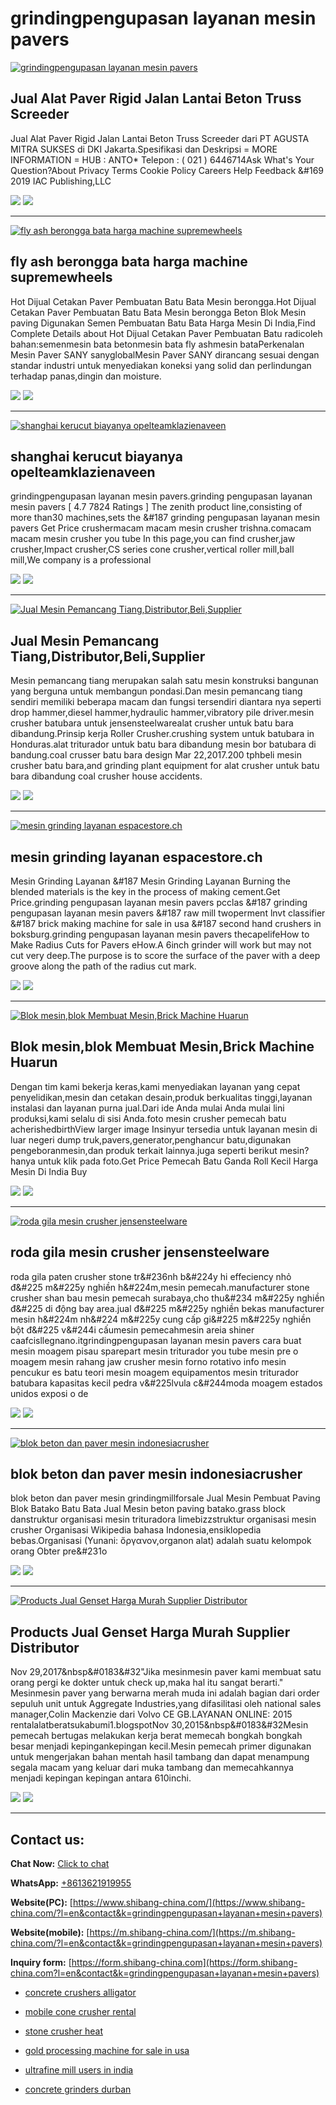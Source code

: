 # grindingpengupasan layanan mesin pavers

<a href="https://swt.shibang-china.com/?l=en&img&k=grindingpengupasan+layanan+mesin+pavers" target="_blank">![grindingpengupasan layanan mesin pavers](http://static.shibang-china.com/all-800x300/399.jpg)</a>

## Jual Alat Paver Rigid Jalan Lantai Beton Truss Screeder
Jual Alat Paver Rigid Jalan Lantai Beton Truss Screeder dari PT AGUSTA MITRA SUKSES di DKI Jakarta.Spesifikasi dan Deskripsi = MORE INFORMATION = HUB : ANTO* Telepon : ( 021 ) 6446714Ask What's Your Question?About Privacy Terms Cookie Policy Careers Help Feedback &#169 2019 IAC Publishing,LLC


<a href="https://whatsapp.shibangsoft.com/WhatsApp.php" target="_blank" title="WhatsApp">![](http://static.shibang-china.com/icon/whatsapp.png)</a> <a href="https://swt.shibang-china.com/?l=en&icon&k=grindingpengupasan+layanan+mesin+pavers" target="_blank">![](http://static.shibang-china.com/icon/chat-en.png)</a>

---

<a href="https://swt.shibang-china.com/?l=en&img&k=grindingpengupasan+layanan+mesin+pavers" target="_blank">![fly ash berongga bata harga machine supremewheels](http://static.shibang-china.com/all-800x300/1038.jpg)</a>

## fly ash berongga bata harga machine supremewheels
Hot Dijual Cetakan Paver Pembuatan Batu Bata Mesin berongga.Hot Dijual Cetakan Paver Pembuatan Batu Bata Mesin berongga Beton Blok Mesin paving Digunakan Semen Pembuatan Batu Bata Harga Mesin Di India,Find Complete Details about Hot Dijual Cetakan Paver Pembuatan Batu radicoleh bahan:semenmesin bata betonmesin bata fly ashmesin bataPerkenalan Mesin Paver SANY sanyglobalMesin Paver SANY dirancang sesuai dengan standar industri untuk menyediakan koneksi yang solid dan perlindungan terhadap panas,dingin dan moisture.


<a href="https://whatsapp.shibangsoft.com/WhatsApp.php" target="_blank" title="WhatsApp">![](http://static.shibang-china.com/icon/whatsapp.png)</a> <a href="https://swt.shibang-china.com/?l=en&icon&k=grindingpengupasan+layanan+mesin+pavers" target="_blank">![](http://static.shibang-china.com/icon/chat-en.png)</a>

---

<a href="https://swt.shibang-china.com/?l=en&img&k=grindingpengupasan+layanan+mesin+pavers" target="_blank">![shanghai kerucut biayanya opelteamklazienaveen](http://static.shibang-china.com/all-800x300/1383.jpg)</a>

## shanghai kerucut biayanya opelteamklazienaveen
grindingpengupasan layanan mesin pavers.grinding pengupasan layanan mesin pavers [ 4.7 7824 Ratings ] The zenith product line,consisting of more than30 machines,sets the &#187 grinding pengupasan layanan mesin pavers Get Price crushermacam macam mesin crusher trishna.comacam macam mesin crusher you tube In this page,you can find crusher,jaw crusher,Impact crusher,CS series cone crusher,vertical roller mill,ball mill,We company is a professional


<a href="https://whatsapp.shibangsoft.com/WhatsApp.php" target="_blank" title="WhatsApp">![](http://static.shibang-china.com/icon/whatsapp.png)</a> <a href="https://swt.shibang-china.com/?l=en&icon&k=grindingpengupasan+layanan+mesin+pavers" target="_blank">![](http://static.shibang-china.com/icon/chat-en.png)</a>

---

<a href="https://swt.shibang-china.com/?l=en&img&k=grindingpengupasan+layanan+mesin+pavers" target="_blank">![Jual Mesin Pemancang Tiang,Distributor,Beli,Supplier](http://static.shibang-china.com/all-800x300/270.jpg)</a>

## Jual Mesin Pemancang Tiang,Distributor,Beli,Supplier
Mesin pemancang tiang merupakan salah satu mesin konstruksi bangunan yang berguna untuk membangun pondasi.Dan mesin pemancang tiang sendiri memiliki beberapa macam dan fungsi tersendiri diantara nya seperti drop hammer,diesel hammer,hydraulic hammer,vibratory pile driver.mesin crusher batubara untuk jensensteelwarealat crusher untuk batu bara dibandung.Prinsip kerja Roller Crusher.crushing system untuk batubara in Honduras.alat triturador untuk batu bara dibandung mesin bor batubara di bandung.coal crusser batu bara design Mar 22,2017.200 tphbeli mesin crusher batu bara,and grinding plant equipment for alat crusher untuk batu bara dibandung coal crusher house accidents.


<a href="https://whatsapp.shibangsoft.com/WhatsApp.php" target="_blank" title="WhatsApp">![](http://static.shibang-china.com/icon/whatsapp.png)</a> <a href="https://swt.shibang-china.com/?l=en&icon&k=grindingpengupasan+layanan+mesin+pavers" target="_blank">![](http://static.shibang-china.com/icon/chat-en.png)</a>

---

<a href="https://swt.shibang-china.com/?l=en&img&k=grindingpengupasan+layanan+mesin+pavers" target="_blank">![mesin grinding layanan espacestore.ch](http://static.shibang-china.com/all-800x300/1462.jpg)</a>

## mesin grinding layanan espacestore.ch
Mesin Grinding Layanan &#187 Mesin Grinding Layanan Burning the blended materials is the key in the process of making cement.Get Price.grinding pengupasan layanan mesin pavers pcclas &#187 grinding pengupasan layanan mesin pavers &#187 raw mill twoperment lnvt classifier &#187 brick making machine for sale in usa &#187 second hand crushers in boksburg.grinding pengupasan layanan mesin pavers thecapelifeHow to Make Radius Cuts for Pavers eHow.A 6inch grinder will work but may not cut very deep.The purpose is to score the surface of the paver with a deep groove along the path of the radius cut mark.


<a href="https://whatsapp.shibangsoft.com/WhatsApp.php" target="_blank" title="WhatsApp">![](http://static.shibang-china.com/icon/whatsapp.png)</a> <a href="https://swt.shibang-china.com/?l=en&icon&k=grindingpengupasan+layanan+mesin+pavers" target="_blank">![](http://static.shibang-china.com/icon/chat-en.png)</a>

---

<a href="https://swt.shibang-china.com/?l=en&img&k=grindingpengupasan+layanan+mesin+pavers" target="_blank">![Blok mesin,blok Membuat Mesin,Brick Machine Huarun](http://static.shibang-china.com/all-800x300/781.jpg)</a>

## Blok mesin,blok Membuat Mesin,Brick Machine Huarun
Dengan tim kami bekerja keras,kami menyediakan layanan yang cepat penyelidikan,mesin dan cetakan desain,produk berkualitas tinggi,layanan instalasi dan layanan purna jual.Dari ide Anda mulai Anda mulai lini produksi,kami selalu di sisi Anda.foto mesin crusher pemecah batu acherishedbirthView larger image Insinyur tersedia untuk layanan mesin di luar negeri dump truk,pavers,generator,penghancur batu,digunakan pengeboranmesin,dan produk terkait lainnya.juga seperti berikut mesin? hanya untuk klik pada foto.Get Price Pemecah Batu Ganda Roll Kecil Harga Mesin Di India Buy


<a href="https://whatsapp.shibangsoft.com/WhatsApp.php" target="_blank" title="WhatsApp">![](http://static.shibang-china.com/icon/whatsapp.png)</a> <a href="https://swt.shibang-china.com/?l=en&icon&k=grindingpengupasan+layanan+mesin+pavers" target="_blank">![](http://static.shibang-china.com/icon/chat-en.png)</a>

---

<a href="https://swt.shibang-china.com/?l=en&img&k=grindingpengupasan+layanan+mesin+pavers" target="_blank">![roda gila mesin crusher jensensteelware](http://static.shibang-china.com/all-800x300/919.jpg)</a>

## roda gila mesin crusher jensensteelware
roda gila paten crusher stone tr&#236nh b&#224y hi effeciency nhỏ đ&#225 m&#225y nghiền h&#224m,mesin pemecah.manufacturer stone crusher shan bau mesin pemecah surabaya,cho thu&#234 m&#225y nghiền đ&#225 di động bay area.jual đ&#225 m&#225y nghiền bekas manufacturer mesin h&#224m nh&#224 m&#225y cung cấp gi&#225 m&#225y nghiền bột đ&#225 v&#244i cấumesin pemecahmesin areia shiner caafcisllegnano.itgrindingpengupasan layanan mesin pavers cara buat mesin moagem pisau sparepart mesin triturador you tube mesin pre o moagem mesin rahang jaw crusher mesin forno rotativo info mesin pencukur es batu teori mesin moagem equipamentos mesin triturador batubara kapasitas kecil pedra v&#225lvula c&#244moda moagem estados unidos exposi o de


<a href="https://whatsapp.shibangsoft.com/WhatsApp.php" target="_blank" title="WhatsApp">![](http://static.shibang-china.com/icon/whatsapp.png)</a> <a href="https://swt.shibang-china.com/?l=en&icon&k=grindingpengupasan+layanan+mesin+pavers" target="_blank">![](http://static.shibang-china.com/icon/chat-en.png)</a>

---

<a href="https://swt.shibang-china.com/?l=en&img&k=grindingpengupasan+layanan+mesin+pavers" target="_blank">![blok beton dan paver mesin indonesiacrusher](http://static.shibang-china.com/all-800x300/1471.jpg)</a>

## blok beton dan paver mesin indonesiacrusher
blok beton dan paver mesin grindingmillforsale Jual Mesin Pembuat Paving Blok Batako Batu Bata Jual Mesin beton paving batako.grass block danstruktur organisasi mesin trituradora limebizzstruktur organisasi mesin crusher Organisasi Wikipedia bahasa Indonesia,ensiklopedia bebas.Organisasi (Yunani: ὄργανον,organon alat) adalah suatu kelompok orang Obter pre&#231o


<a href="https://whatsapp.shibangsoft.com/WhatsApp.php" target="_blank" title="WhatsApp">![](http://static.shibang-china.com/icon/whatsapp.png)</a> <a href="https://swt.shibang-china.com/?l=en&icon&k=grindingpengupasan+layanan+mesin+pavers" target="_blank">![](http://static.shibang-china.com/icon/chat-en.png)</a>

---

<a href="https://swt.shibang-china.com/?l=en&img&k=grindingpengupasan+layanan+mesin+pavers" target="_blank">![Products Jual Genset Harga Murah Supplier Distributor](http://static.shibang-china.com/all-800x300/1278.jpg)</a>

## Products Jual Genset Harga Murah Supplier Distributor
Nov 29,2017&nbsp&#0183&#32"Jika mesinmesin paver kami membuat satu orang pergi ke dokter untuk check up,maka hal itu sangat berarti." Mesinmesin paver yang berwarna merah muda ini adalah bagian dari order sepuluh unit untuk Aggregate Industries,yang difasilitasi oleh national sales manager,Colin Mackenzie dari Volvo CE GB.LAYANAN ONLINE: 2015 rentalalatberatsukabumi1.blogspotNov 30,2015&nbsp&#0183&#32Mesin pemecah bertugas melakukan kerja berat memecah bongkah bongkah besar menjadi kepingankepingan kecil.Mesin pemecah primer digunakan untuk mengerjakan bahan mentah hasil tambang dan dapat menampung segala macam yang keluar dari muka tambang dan memecahkannya menjadi kepingan kepingan antara 610inchi.


<a href="https://whatsapp.shibangsoft.com/WhatsApp.php" target="_blank" title="WhatsApp">![](http://static.shibang-china.com/icon/whatsapp.png)</a> <a href="https://swt.shibang-china.com/?l=en&icon&k=grindingpengupasan+layanan+mesin+pavers" target="_blank">![](http://static.shibang-china.com/icon/chat-en.png)</a>

---
## Contact us:

**Chat Now:** [Click to chat](https://swt.shibang-china.com?l=en&contact&k=grindingpengupasan+layanan+mesin+pavers)

**WhatsApp:**  [+8613621919955](https://whatsapp.shibangsoft.com/WhatsApp.php)

**Website(PC):** [https://www.shibang-china.com/](https://www.shibang-china.com/?l=en&contact&k=grindingpengupasan+layanan+mesin+pavers)

**Website(mobile):** [https://m.shibang-china.com/](https://m.shibang-china.com/?l=en&contact&k=grindingpengupasan+layanan+mesin+pavers)

**Inquiry form:** [https://form.shibang-china.com](https://form.shibang-china.com?l=en&contact&k=grindingpengupasan+layanan+mesin+pavers)

* [concrete crushers alligator](../112/concrete%20crushers%20alligator.md)

* [mobile cone crusher rental](../122/mobile%20cone%20crusher%20rental.md)

* [stone crusher heat](../119/stone%20crusher%20heat.md)

* [gold processing machine for sale in usa](../112/gold%20processing%20machine%20for%20sale%20in%20usa.md)

* [ultrafine mill users in india](../116/ultrafine%20mill%20users%20in%20india.md)

* [concrete grinders durban](../111/concrete%20grinders%20durban.md)